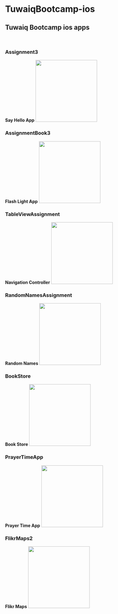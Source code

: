 <h1>TuwaiqBootcamp-ios</h1>
<h2>Tuwaiq Bootcamp ios apps</h2>
<br>
<h3>Assignment3</h3>
<b>Say Hello App</b>
<img src="https://github.com/rwishd17/TuwaiqBootcamp-ios/blob/main/attachments/sayhelloApp.gif" width="200">
<br>
<h3>AssignmentBook3</h3>
<b>Flash Light App</b>
<img src="https://github.com/rwishd17/TuwaiqBootcamp-ios/blob/main/attachments/flashLight.gif" width="200">
<br>
<h3>TableViewAssignment</h3>
<b>Navigation Controller</b>
<img src="https://github.com/rwishd17/TuwaiqBootcamp-ios/blob/main/attachments/navigationController.gif" width="200">
<br>
<h3>RandomNamesAssignment</h3>
<b>Random Names</b>
<img src="https://github.com/rwishd17/TuwaiqBootcamp-ios/blob/main/attachments/randomNames.gif" width="200">
<br>
<h3>BookStore</h3>
<b>Book Store</b>
<img src="https://github.com/rwishd17/TuwaiqBootcamp-ios/blob/main/attachments/bookstore.gif" width="200">
<br>
<h3>PrayerTimeApp</h3>
<b>Prayer Time App</b>
<img src="https://github.com/rwishd17/TuwaiqBootcamp-ios/blob/main/attachments/prayerApp.gif" width="200">
<br>
<h3>FlikrMaps2</h3>
<b>Flikr Maps</b>
<img src="https://github.com/rwishd17/TuwaiqBootcamp-ios/blob/main/attachments/prayerApp.gif" width="200">